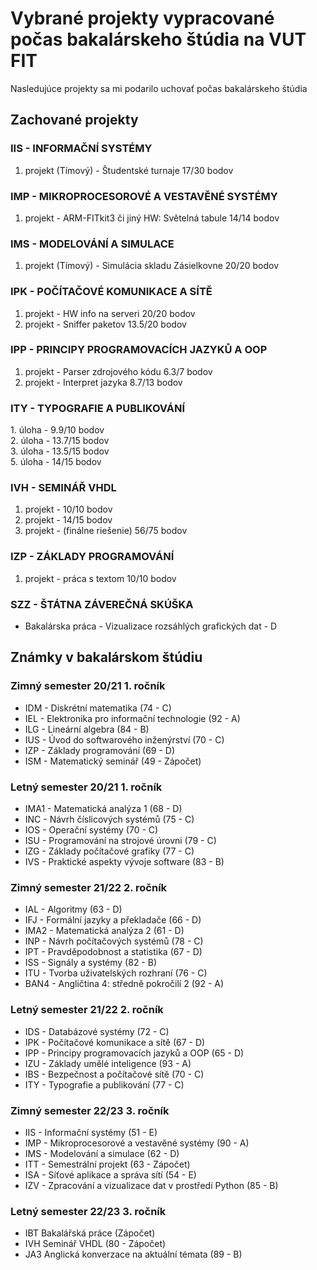 # Vybrané projekty vypracované počas bakalárskeho štúdia na VUT FIT
Nasledujúce projekty sa mi podarilo uchovať počas bakalárskeho štúdia

## Zachované projekty
### IIS - INFORMAČNÍ SYSTÉMY
1. projekt (Tímový) - Študentské turnaje 17/30 bodov
### IMP - MIKROPROCESOROVÉ A VESTAVĚNÉ SYSTÉMY
1. projekt - ARM-FITkit3 či jiný HW: Světelná tabule 14/14 bodov
### IMS - MODELOVÁNÍ A SIMULACE
1. projekt (Tímový) - Simulácia skladu Zásielkovne 20/20 bodov
### IPK - POČÍTAČOVÉ KOMUNIKACE A SÍTĚ
1. projekt - HW info na serveri 20/20 bodov
2. projekt - Sniffer paketov 13.5/20 bodov
### IPP - PRINCIPY PROGRAMOVACÍCH JAZYKŮ A OOP
1. projekt - Parser zdrojového kódu 6.3/7 bodov
2. projekt - Interpret jazyka 8.7/13 bodov
### ITY - TYPOGRAFIE A PUBLIKOVÁNÍ
1\. úloha - 9.9/10 bodov\
2\. úloha - 13.7/15 bodov\
3\. úloha - 13.5/15 bodov\
5\. úloha - 14/15 bodov
### IVH - SEMINÁŘ VHDL
1. projekt - 10/10 bodov
2. projekt - 14/15 bodov
3. projekt - (finálne riešenie) 56/75 bodov
### IZP - ZÁKLADY PROGRAMOVÁNÍ
1. projekt - práca s textom 10/10 bodov
### SZZ - ŠTÁTNA ZÁVEREČNÁ SKÚŠKA
* Bakalárska práca - Vizualizace rozsáhlých grafických dat - D

## Známky v bakalárskom štúdiu
### Zimný semester 20/21 1. ročník
* IDM - Diskrétní matematika (74 - C)
* IEL - Elektronika pro informační technologie (92 - A)
* ILG - Lineární algebra (84 - B)
* IUS - Úvod do softwarového inženýrství (70 - C)
* IZP - Základy programování (69 - D)
* ISM - Matematický seminář (49 - Zápočet)
### Letný semester 20/21 1. ročník
* IMA1 - Matematická analýza 1 (68 - D)
* INC - Návrh číslicových systémů (75 - C)
* IOS - Operační systémy (70 - C)
* ISU - Programování na strojové úrovni (79 - C)
* IZG - Základy počítačové grafiky (77 - C)
* IVS - Praktické aspekty vývoje software (83 - B)
### Zimný semester 21/22 2. ročník
* IAL - Algoritmy (63 - D)
* IFJ - Formální jazyky a překladače (66 - D)
* IMA2 - Matematická analýza 2 (61 - D)
* INP - Návrh počítačových systémů (78 - C)
* IPT - Pravděpodobnost a statistika (67 - D)
* ISS - Signály a systémy (82 - B)
* ITU - Tvorba uživatelských rozhraní (76 - C)
* BAN4 - Angličtina 4: středně pokročilí 2 (92 - A)
### Letný semester 21/22 2. ročník
* IDS - Databázové systémy (72 - C)
* IPK - Počítačové komunikace a sítě (67 - D)
* IPP - Principy programovacích jazyků a OOP (65 - D)
* IZU - Základy umělé inteligence (93 - A)
* IBS - Bezpečnost a počítačové sítě (70 - C)
* ITY - Typografie a publikování (77 - C)
### Zimný semester 22/23 3. ročník
* IIS - Informační systémy (51 - E)
* IMP - Mikroprocesorové a vestavěné systémy (90 - A)
* IMS - Modelování a simulace (62 - D)
* ITT - Semestrální projekt (63 - Zápočet)
* ISA - Síťové aplikace a správa sítí (54 - E)
* IZV - Zpracování a vizualizace dat v prostředí Python (85 - B)
### Letný semester 22/23 3. ročník
* IBT	Bakalářská práce (Zápočet)
* IVH	Seminář VHDL (80 - Zápočet)
* JA3	Anglická konverzace na aktuální témata (89 - B)
